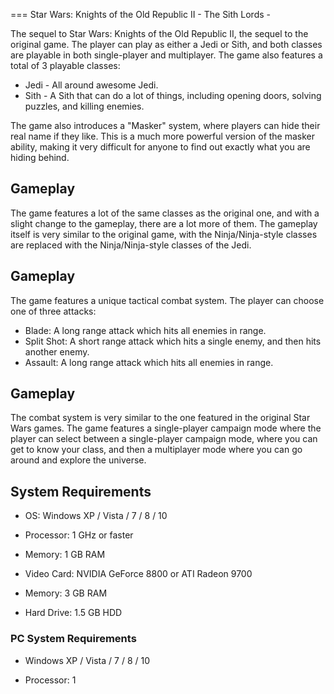 
===
Star Wars: Knights of the Old Republic II - The Sith Lords -

The sequel to Star Wars: Knights of the Old Republic II, the sequel to the original game. The player can play as either a Jedi or Sith, and both classes are playable in both single-player and multiplayer. The game also features a total of 3 playable classes:

*   Jedi - All around awesome Jedi.
*   Sith - A Sith that can do a lot of things, including opening doors, solving puzzles, and killing enemies.

The game also introduces a "Masker" system, where players can hide their real name if they like. This is a much more powerful version of the masker ability, making it very difficult for anyone to find out exactly what you are hiding behind.

## Gameplay

The game features a lot of the same classes as the original one, and with a slight change to the gameplay, there are a lot more of them. The gameplay itself is very similar to the original game, with the Ninja/Ninja-style classes are replaced with the Ninja/Ninja-style classes of the Jedi.

## Gameplay

The game features a unique tactical combat system. The player can choose one of three attacks:

*   Blade: A long range attack which hits all enemies in range.
*   Split Shot: A short range attack which hits a single enemy, and then hits another enemy.
*   Assault: A long range attack which hits all enemies in range.

## Gameplay

The combat system is very similar to the one featured in the original Star Wars games. The game features a single-player campaign mode where the player can select between a single-player campaign mode, where you can get to know your class, and then a multiplayer mode where you can go around and explore the universe.

## System Requirements

*   OS: Windows XP / Vista / 7 / 8 / 10

*   Processor: 1 GHz or faster
*   Memory: 1 GB RAM

*   Video Card: NVIDIA GeForce 8800 or ATI Radeon 9700

*   Memory: 3 GB RAM

*   Hard Drive: 1.5 GB HDD

### PC System Requirements

*   Windows XP / Vista / 7 / 8 / 10

*   Processor: 1
